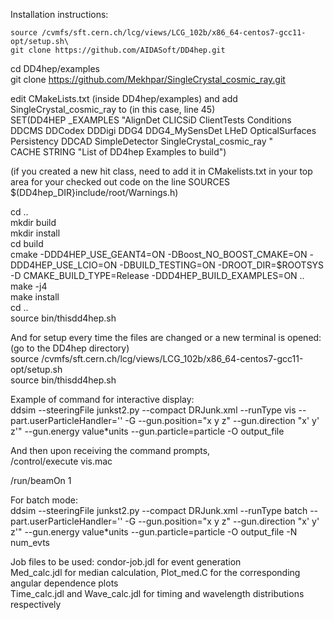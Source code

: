 Installation instructions:

```
source /cvmfs/sft.cern.ch/lcg/views/LCG_102b/x86_64-centos7-gcc11-opt/setup.sh\
git clone https://github.com/AIDASoft/DD4hep.git
```

cd DD4hep/examples\
git clone https://github.com/Mekhpar/SingleCrystal_cosmic_ray.git

edit CMakeLists.txt (inside DD4hep/examples) and add SingleCrystal_cosmic_ray to (in this case, line 45)\
SET(DD4HEP _EXAMPLES "AlignDet CLICSiD ClientTests Conditions DDCMS DDCodex DDDigi DDG4 DDG4_MySensDet LHeD OpticalSurfaces Persistency DDCAD SimpleDetector SingleCrystal_cosmic_ray "\
CACHE STRING "List of DD4hep Examples to build")

(if you created a new hit class, need to add it in CMakelists.txt in your top area for your checked out code on the line SOURCES $(DD4hep_DIR}include/root/Warnings.h)

cd ..\
mkdir build\
mkdir install\
cd build\
cmake -DDD4HEP_USE_GEANT4=ON -DBoost_NO_BOOST_CMAKE=ON -DDD4HEP_USE_LCIO=ON -DBUILD_TESTING=ON -DROOT_DIR=$ROOTSYS -D CMAKE_BUILD_TYPE=Release -DDD4HEP_BUILD_EXAMPLES=ON ..\
make -j4\
make install\
cd ..\
source bin/thisdd4hep.sh

And for setup every time the files are changed or a new terminal is opened: (go to the DD4hep directory)\
source /cvmfs/sft.cern.ch/lcg/views/LCG_102b/x86_64-centos7-gcc11-opt/setup.sh\
source bin/thisdd4hep.sh

Example of command for interactive display:\
ddsim --steeringFile junkst2.py --compact DRJunk.xml --runType vis --part.userParticleHandler='' -G --gun.position="x y z" --gun.direction "x' y' z'" --gun.energy value*units --gun.particle=particle -O output_file

And then upon receiving the command prompts,\
/control/execute vis.mac 

/run/beamOn 1

For batch mode:\
ddsim --steeringFile junkst2.py --compact DRJunk.xml --runType batch --part.userParticleHandler='' -G --gun.position="x y z" --gun.direction "x' y' z'" --gun.energy value*units --gun.particle=particle -O output_file -N num_evts

Job files to be used:
condor-job.jdl for event generation\
Med_calc.jdl for median calculation, Plot_med.C for the corresponding angular dependence plots\
Time_calc.jdl and Wave_calc.jdl for timing and wavelength distributions respectively
